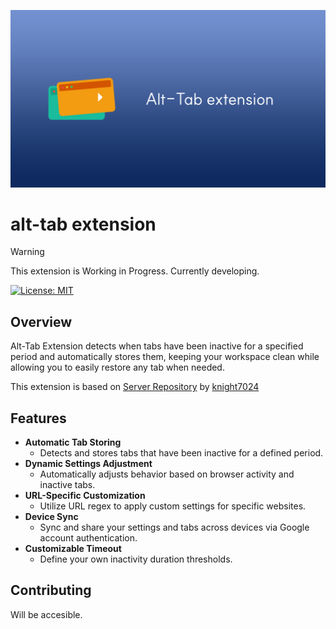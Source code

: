 ![logo](./docs/logo.png)

# alt-tab extension

> [!WARNING]
>
> This extension is Working in Progress. Currently developing.

[![License: MIT][license-image]][license-url]

## Overview

Alt-Tab Extension detects when tabs have been inactive for a specified period and automatically stores them, keeping your workspace clean while allowing you to easily restore any tab when needed.

This extension is based on [Server Repository](https://github.com/knight7024/alt-tab) by [knight7024](https://github.com/knight7024)


## Features

- **Automatic Tab Storing**
  - Detects and stores tabs that have been inactive for a defined period.
- **Dynamic Settings Adjustment**
  - Automatically adjusts behavior based on browser activity and inactive tabs.
- **URL-Specific Customization**
  - Utilize URL regex to apply custom settings for specific websites.
- **Device Sync**
  - Sync and share your settings and tabs across devices via Google account authentication.
- **Customizable Timeout**
  - Define your own inactivity duration thresholds.

## Contributing

Will be accesible.

[license-image]: https://img.shields.io/badge/License-MIT-brightgreen.svg?style=flat-square
[license-url]: https://opensource.org/licenses/MIT